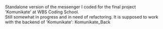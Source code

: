 Standalone version of the messenger I coded for the final project 'Komunikate' at WBS Coding School. </br>
Still somewhat in progress and in need of refactoring. It is supposed to work with the backend of 'Komunikate': Komunikate_Back
